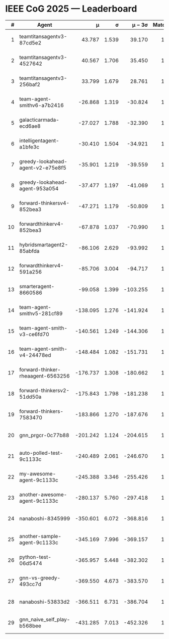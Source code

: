 # IEEE CoG 2025 — Leaderboard

| # | Agent | μ | σ | μ − 3σ | Matches | Updated |
|---:|---|---:|---:|---:|---:|---|
| 1 | teamtitansagentv3-87cd5e2 | 43.787 | 1.539 | 39.170 | 1632 | 2025-08-18 00:36 |
| 2 | teamtitansagentv3-4527642 | 40.567 | 1.706 | 35.450 | 1740 | 2025-08-18 00:36 |
| 3 | teamtitansagentv3-256baf2 | 33.799 | 1.679 | 28.761 | 1712 | 2025-08-18 00:36 |
| 4 | team-agent-smithv6-a7b2416 | -26.868 | 1.319 | -30.824 | 1500 | 2025-08-18 00:36 |
| 5 | galacticarmada-ecd6ae8 | -27.027 | 1.788 | -32.390 | 1860 | 2025-08-18 00:36 |
| 6 | intelligentagent-a1bfe3c | -30.410 | 1.504 | -34.921 | 1324 | 2025-08-18 00:36 |
| 7 | greedy-lookahead-agent-v2-e75e8f5 | -35.901 | 1.219 | -39.559 | 1880 | 2025-08-18 00:36 |
| 8 | greedy-lookahead-agent-953a054 | -37.477 | 1.197 | -41.069 | 1660 | 2025-08-18 00:36 |
| 9 | forward-thinkersv4-852bea3 | -47.271 | 1.179 | -50.809 | 1224 | 2025-08-18 00:36 |
| 10 | forwardthinkerv4-852bea3 | -67.878 | 1.037 | -70.990 | 1195 | 2025-08-18 00:36 |
| 11 | hybridsmartagent2-85abfda | -86.106 | 2.629 | -93.992 | 1608 | 2025-08-18 00:36 |
| 12 | forwardthinkerv4-591a256 | -85.706 | 3.004 | -94.717 | 1530 | 2025-08-18 00:36 |
| 13 | smarteragent-8660586 | -99.058 | 1.399 | -103.255 | 1401 | 2025-08-18 00:36 |
| 14 | team-agent-smithv5-281cf89 | -138.095 | 1.276 | -141.924 | 1760 | 2025-08-18 00:36 |
| 15 | team-agent-smith-v3-ce6fd70 | -140.561 | 1.249 | -144.306 | 1760 | 2025-08-18 00:36 |
| 16 | team-agent-smith-v4-24478ed | -148.484 | 1.082 | -151.731 | 1680 | 2025-08-18 00:36 |
| 17 | forward-thinker-rheaagent-6563256 | -176.737 | 1.308 | -180.662 | 1636 | 2025-08-18 00:36 |
| 18 | forward-thinkersv2-51dd50a | -175.843 | 1.798 | -181.238 | 1496 | 2025-08-18 00:36 |
| 19 | forward-thinkers-7583470 | -183.866 | 1.270 | -187.676 | 1300 | 2025-08-18 00:36 |
| 20 | gnn_prgcr-0c77b88 | -201.242 | 1.124 | -204.615 | 1480 | 2025-08-18 00:36 |
| 21 | auto-polled-test-9c1133c | -240.489 | 2.061 | -246.670 | 1340 | 2025-08-18 00:36 |
| 22 | my-awesome-agent-9c1133c | -245.388 | 3.346 | -255.426 | 1980 | 2025-08-18 00:36 |
| 23 | another-awesome-agent-9c1133c | -280.137 | 5.760 | -297.418 | 1620 | 2025-08-18 00:36 |
| 24 | nanaboshi-8345999 | -350.601 | 6.072 | -368.816 | 1560 | 2025-08-18 00:36 |
| 25 | another-sample-agent-9c1133c | -345.169 | 7.996 | -369.157 | 1560 | 2025-08-18 00:36 |
| 26 | python-test-06d5474 | -365.957 | 5.448 | -382.302 | 1300 | 2025-08-18 00:36 |
| 27 | gnn-vs-greedy-493cc7d | -369.550 | 4.673 | -383.570 | 1460 | 2025-08-18 00:36 |
| 28 | nanaboshi-53833d2 | -366.511 | 6.731 | -386.704 | 1380 | 2025-08-18 00:36 |
| 29 | gnn_naive_self_play-b568bee | -431.285 | 7.013 | -452.326 | 1460 | 2025-08-18 00:36 |
